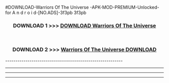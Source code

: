 #DOWNLOAD-Warriors Of The Universe -APK-MOD-PREMIUM-Unlocked-for A n d r o i d-[NO.ADS]-3f3pb 3f3pb 



<div align="center">

<h3>DOWNLOAD 1 >>> <a href="https://t.co/FKmqrqFo6t??judul=Warriors Of The Universe ">DOWNLOAD Warriors Of The Universe </a></h3><br>

<h3>DOWNLOAD 2 >>> <a href="https://t.co/FKmqrqFo6t??judul=Warriors Of The Universe ">Warriors Of The Universe  DOWNLOAD </a></h3>

</div>
----------------------------------------------------------

----------------------------------------------------------

----------------------------------------------------------

----------------------------------------------------------



